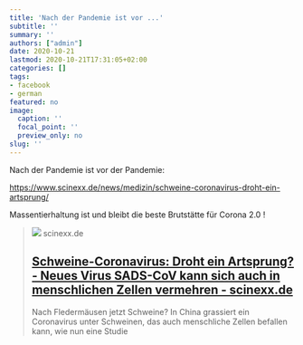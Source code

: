 ```yaml
---
title: 'Nach der Pandemie ist vor ...'
subtitle: ''
summary: ''
authors: ["admin"]
date: 2020-10-21
lastmod: 2020-10-21T17:31:05+02:00
categories: []
tags:
- facebook
- german
featured: no
image:
  caption: ''
  focal_point: ''
  preview_only: no
slug: ''
---
```

Nach der Pandemie ist vor der Pandemie:

https://www.scinexx.de/news/medizin/schweine-coronavirus-droht-ein-artsprung/

Massentierhaltung ist und bleibt die beste Brutstätte für Corona 2.0 !
> [![](https://www.scinexx.de/wp-content/uploads/s/c/schweinecoronag.jpg)](https://www.scinexx.de/news/medizin/schweine-coronavirus-droht-ein-artsprung/)
> scinexx.de
> ## [Schweine-Coronavirus: Droht ein Artsprung? - Neues Virus SADS-CoV kann sich auch in menschlichen Zellen vermehren - scinexx.de](https://www.scinexx.de/news/medizin/schweine-coronavirus-droht-ein-artsprung/)
>
>Nach Fledermäusen jetzt Schweine? In China grassiert ein Coronavirus unter Schweinen, das auch menschliche Zellen befallen kann, wie nun eine Studie



